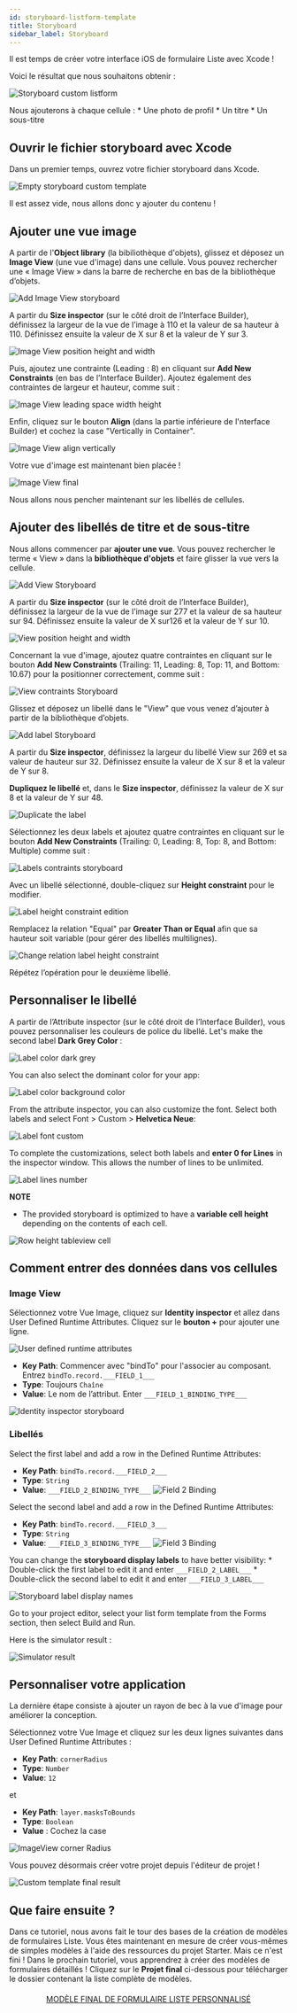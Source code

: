 ```yaml
---
id: storyboard-listform-template
title: Storyboard
sidebar_label: Storyboard
---
```

Il est temps de créer votre interface iOS de formulaire Liste avec Xcode !

Voici le résultat que nous souhaitons obtenir :

![Storyboard custom listform](assets/custom-listform/storyboard-custom-listform.png)

Nous ajouterons à chaque cellule : * Une photo de profil * Un titre * Un sous-titre

## Ouvrir le fichier storyboard avec Xcode

Dans un premier temps, ouvrez votre fichier storyboard dans Xcode.

![Empty storyboard custom template](assets/custom-listform/empty-storyboard-custom-template.png)

Il est assez vide, nous allons donc y ajouter du contenu !

## Ajouter une vue image

A partir de l'**Object library** (la bibiliothèque d'objets), glissez et déposez un **Image View** (une vue d'image) dans une cellule. Vous pouvez rechercher une « Image View » dans la barre de recherche en bas de la bibliothèque d’objets.

![Add Image View storyboard](assets/custom-listform/add-imageview-storyboard.png)

A partir du **Size inspector** (sur le côté droit de l’Interface Builder), définissez la largeur de la vue de l’image à 110 et la valeur de sa hauteur à 110. Définissez ensuite la valeur de X sur 8 et la valeur de Y sur 3.

![Image View position height and width](assets/custom-listform/imageview-position-height-width.png)

Puis, ajoutez une contrainte (Leading : 8) en cliquant sur **Add New Constraints** (en bas de l’Interface Builder). Ajoutez également des contraintes de largeur et hauteur, comme suit :

![Image View leading space width height](assets/custom-listform/imageview-leading-space-width-height.png)

Enfin, cliquez sur le bouton **Align** (dans la partie inférieure de l'nterface Builder) et cochez la case "Vertically in Container".

![Image View align vertically](assets/custom-listform/imageview-align-vertically.png)

Votre vue d'image est maintenant bien placée !

![Image View final](assets/custom-listform/imageview-final.png)

Nous allons nous pencher maintenant sur les libellés de cellules.

## Ajouter des libellés de titre et de sous-titre

Nous allons commencer par **ajouter une vue**. Vous pouvez rechercher le terme « View » dans la **bibliothèque d'objets** et faire glisser la vue vers la cellule.

![Add View Storyboard](assets/custom-listform/add-view-storyboard.png)

A partir du **Size inspector** (sur le côté droit de l’Interface Builder), définissez la largeur de la vue de l’image sur 277 et la valeur de sa hauteur sur 94. Définissez ensuite la valeur de X sur126 et la valeur de Y sur 10.

![View position height and width](assets/custom-listform/view-position-height-width.png)

Concernant la vue d'image, ajoutez quatre contraintes en cliquant sur le bouton **Add New Constraints** (Trailing: 11, Leading: 8, Top: 11, and Bottom: 10.67) pour la positionner correctement, comme suit :

![View contraints Storyboard](assets/custom-listform/view-constraints-storyboard.png)

Glissez et déposez un libellé dans le "View" que vous venez d’ajouter à partir de la bibliothèque d’objets.

![Add label Storyboard](assets/custom-listform/add-label-storyboard.png)

A partir du **Size inspector**, définissez la largeur du libellé View sur 269 et sa valeur de hauteur sur 32. Définissez ensuite la valeur de X sur 8 et la valeur de Y sur 8.

**Dupliquez le libellé** et, dans le **Size inspector**, définissez la valeur de X sur 8 et la valeur de Y sur 48.

![Duplicate the label](assets/custom-listform/duplicated-label-storyboard.png)

Sélectionnez les deux labels et ajoutez quatre contraintes en cliquant sur le bouton **Add New Constraints** (Trailing: 0, Leading: 8, Top: 8, and Bottom: Multiple) comme suit :

![Labels contraints storyboard](assets/custom-listform/labels-contraints-storyboard.png)

Avec un libellé sélectionné, double-cliquez sur **Height constraint** pour le modifier.

![Label height constraint edition](assets/custom-listform/label-height-constraint-edition.png)

Remplacez la relation "Equal" par **Greater Than or Equal** afin que sa hauteur soit variable (pour gérer des libellés multilignes).

![Change relation label height constraint](assets/custom-listform/change-relation-label-height-constraint.png)

Répétez l’opération pour le deuxième libellé.

## Personnaliser le libellé

A partir de l’Attribute inspector (sur le côté droit de l’Interface Builder), vous pouvez personnaliser les couleurs de police du libellé. Let's make the second label **Dark Grey Color** :

![Label color dark grey](assets/custom-listform/label-color-dark-grey.png)

You can also select the dominant color for your app:

![Label color background color](assets/custom-listform/label-color-background-color.png)

From the attribute inspector, you can also customize the font. Select both labels and select Font > Custom > **Helvetica Neue**:

![Label font custom](assets/custom-listform/label-font-custom.png)

To complete the customizations, select both labels and **enter 0 for Lines** in the inspector window. This allows the number of lines to be unlimited.

![Label lines number](assets/custom-listform/label-lines-number.png)<div class = "tips"> 

**NOTE**

* The provided storyboard is optimized to have a **variable cell height** depending on the contents of each cell.

![Row height tableview cell](assets/custom-listform/row-height-tableview-cell.png)</div> 

## Comment entrer des données dans vos cellules

### Image View

Sélectionnez votre Vue Image, cliquez sur **Identity inspector** et allez dans User Defined Runtime Attributes. Cliquez sur le **bouton +** pour ajouter une ligne.

![User defined runtime attributes](assets/custom-listform/user-defined-runtime-attributes.png)

* **Key Path**: Commencer avec "bindTo" pour l'associer au composant. Entrez ```bindTo.record.___FIELD_1___```
* **Type**: Toujours ```Chaîne``` 
* **Value**: Le nom de l’attribut. Enter ```___FIELD_1_BINDING_TYPE___```

![Identity inspector storyboard](assets/custom-listform/identity-inspector-storyboard.png)

### Libellés

Select the first label and add a row in the Defined Runtime Attributes:

* **Key Path**: ```bindTo.record.___FIELD_2___```
* **Type**: ```String``` 
* **Value**: ```___FIELD_2_BINDING_TYPE___``` ![Field 2 Binding](assets/custom-listform/field-2-binding.png)

Select the second label and add a row in the Defined Runtime Attributes:

* **Key Path**: ```bindTo.record.___FIELD_3___```
* **Type**: ```String``` 
* **Value**: ```___FIELD_3_BINDING_TYPE___``` ![Field 3 Binding](assets/custom-listform/field-3-binding.png)

You can change the **storyboard display labels** to have better visibility: * Double-click the first label to edit it and enter ```___FIELD_2_LABEL___``` * Double-click the second label to edit it and enter ```___FIELD_3_LABEL___```

![Storyboard label display names](assets/custom-listform/storyboard-label-display-name.png)

Go to your project editor, select your list form template from the Forms section, then select Build and Run.

Here is the simulator result :

![Simulator result](assets/custom-listform/simulator-result.png)

## Personnaliser votre application

La dernière étape consiste à ajouter un rayon de bec à la vue d'image pour améliorer la conception.

Sélectionnez votre Vue Image et cliquez sur les deux lignes suivantes dans User Defined Runtime Attributes :

* **Key Path**: ```cornerRadius```
* **Type**: ```Number``` 
* **Value**: ```12```

et

* **Key Path**: ```layer.masksToBounds```
* **Type**: ```Boolean``` 
* **Value** : Cochez la case

![ImageView corner Radius](assets/custom-listform/imageview-corner-radius.png)

Vous pouvez désormais créer votre projet depuis l'éditeur de projet !

![Custom template final result](assets/custom-listform/custom-template-final-result.png)

## Que faire ensuite ?

Dans ce tutoriel, nous avons fait le tour des bases de la création de modèles de formulaires Liste. Vous êtes maintenant en mesure de créer vous-mêmes de simples modèles à l'aide des ressources du projet Starter. Mais ce n'est fini ! Dans le prochain tutoriel, vous apprendrez à créer des modèles de formulaires détaillés ! Cliquez sur le **Projet final** ci-dessous pour télécharger le dossier contenant la liste complète de modèles.

<div style="text-align: center; margin-top: 20px">
  <p>
    

<a class="button"
href="../assets/custom-listform/CustomListFormFinalTemplate.zip">MODÈLE FINAL DE FORMULAIRE LISTE PERSONNALISÉ</a>

  </p>
</div>